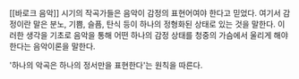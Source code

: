 [[바로크 음악]] 시기의 작곡가들은 음악이 감정의 표현어여야 한다고 믿었다. 여기서 감정이란 말은 분노, 기쁨, 슬픔, 탄식 등이 하나의 정형화된 상태로 있는 것을 말한다. 이러한 생각을 기초로 음악을 통해 어떤 하나의 감정 상태를 청중의 가슴에서 울리게 해야 한다는 음악이론을 말한다. 

'하나의 악곡은 하나의 정서만을 표현한다'는 원칙을 따른다.